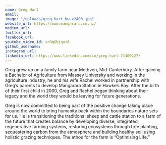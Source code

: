 ```yaml
---
name: Greg Hart
email: 
image: "/uploads/greg-hart-bw-x2400.jpg"
website_url: https://www.mangarara.co.nz/
medium_url: 
twitter_url: 
facebook_url: 
youtube_video_id: scRgGbjqoi0
github_username: 
instagram_url: 
linkedin_url: https://www.linkedin.com/in/greg-hart-71400227/
---
```


Greg grew up on a family farm near Methven, Mid-Canterbury. After gaining a Bachelor of Agriculture from Massey University and working in the agriculture industry, he and his wife Rachel worked in partnership with Greg’s parents to develop Mangarara Station in Hawke’s Bay. After the birth of their first child in 2000, Greg and Rachel began thinking about their legacy and the world they would be leaving for future generations.

Greg is now committed to being part of the positive change taking place around the world to bring humanity back within the boundaries nature sets for us. He is transitioning the traditional sheep and cattle station to a farm of the future that creates balance by developing diverse, integrated, regenerative farming systems, restoring ecosystems through tree planting, sequestering carbon from the atmosphere and building healthy soil using holistic grazing techniques. The ethos for the farm is “Optimising Life.”
